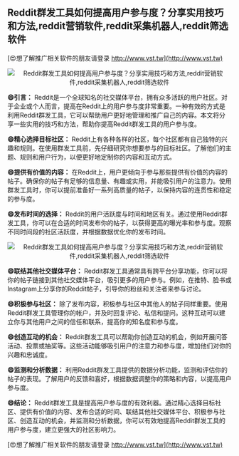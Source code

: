 ## **Reddit群发工具如何提高用户参与度？分享实用技巧和方法,reddit营销软件,reddit采集机器人,reddit筛选软件**

[😍想了解推广相关软件的朋友请登录 http://www.vst.tw](http://www.vst.tw)

 <center><img src="https://vst.tw/MP4/tuiguang/png/5.png" alt="Reddit群发工具如何提高用户参与度？分享实用技巧和方法,reddit营销软件,reddit采集机器人,reddit筛选软件"></center>

**😄引言：**
Reddit是一个全球知名的社交媒体平台，拥有众多活跃的用户社区。对于企业或个人而言，提高在Reddit上的用户参与度非常重要。一种有效的方式是利用Reddit群发工具，它可以帮助用户更好地管理和推广自己的内容。本文将分享一些实用的技巧和方法，帮助你提高Reddit群发工具的用户参与度。

**😄精心选择目标社区：**
Reddit上有各种各样的社区，每个社区都有自己独特的兴趣和规则。在使用群发工具前，先仔细研究你想要参与的目标社区。了解他们的主题、规则和用户行为，以便更好地定制你的内容和互动方式。

**😄提供有价值的内容：**
在Reddit上，用户更倾向于参与那些提供有价值的内容的帖子。确保你的帖子有足够的信息量、有趣或实用，并能吸引用户的注意力。使用群发工具时，你可以提前准备好一系列高质量的帖子，以保持内容的连贯性和稳定的参与度。

**😄发布时间的选择：**
Reddit的用户活跃度与时间和地区有关。通过使用Reddit群发工具，你可以在合适的时间发布你的帖子，以获得更高的曝光率和参与度。观察不同时间段的社区活跃度，并根据数据优化你的发布时间。

 <center><img src="https://vst.tw/MP4/tuiguang/png/7.png" alt="Reddit群发工具如何提高用户参与度？分享实用技巧和方法,reddit营销软件,reddit采集机器人,reddit筛选软件"></center>

**😄联结其他社交媒体平台：**
Reddit群发工具通常具有跨平台分享功能，你可以将你的帖子链接到其他社交媒体平台，吸引更多的用户参与。例如，在推特、脸书或Instagram上分享你的Reddit帖子，引导你的粉丝和关注者来参与讨论。

**😄积极参与社区：**
除了发布内容，积极参与社区中其他人的帖子同样重要。使用Reddit群发工具管理你的帐户，并及时回复评论、私信和提问。这种互动可以建立你与其他用户之间的信任和联系，提高你的知名度和参与度。

**😄创造互动的机会：**
Reddit群发工具可以帮助你创造互动的机会，例如开展问答活动、投票或抽奖等。这些活动能够吸引用户的注意力和参与度，增加他们对你的兴趣和忠诚度。

**😄监测和分析数据：**
利用Reddit群发工具提供的数据分析功能，监测和评估你的帖子的表现。了解用户的反馈和喜好，根据数据调整你的策略和内容，以提高用户参与度。

**😄结论：**
Reddit群发工具是提高用户参与度的有效利器。通过精心选择目标社区、提供有价值的内容、发布合适的时间、联结其他社交媒体平台、积极参与社区、创造互动的机会，并监测和分析数据，你可以有效地提高Reddit群发工具的用户参与度，建立更强大的社区影响力。

[😍想了解推广相关软件的朋友请登录 http://www.vst.tw](http://www.vst.tw)



